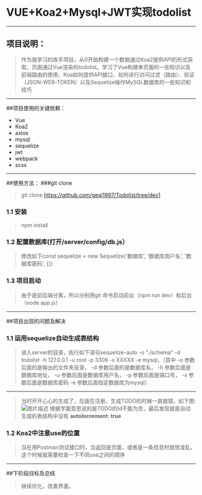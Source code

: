 # VUE+Koa2+Mysql+JWT实现todolist
----------
## 项目说明：
>作为我学习的练手项目，从0开始构建一个数据通过Koa2提供API的形式获取，页面通过Vue渲染的todolist。学习了Vue构建单页面的一些知识以及前端路由的使用、Koa如何提供API接口，如何进行访问过滤（路由）、验证（JSON-WEB-TOKEN）以及Sequelize操作MySQL数据库的一些知识和技巧
---
##项目使用的关键依赖：
 >

 - Vue
 - Koa2
 - axios 
 - mysql
 - sequelize
 - jwt
 - webpack
 - scss
---
##使用方法：
###git clone
>git clone https://github.com/geqi1997/Todolist/tree/dev1
### 1.1 安装
>npm install
### 1.2 配置数据库(打开/server/config/db.js）
>修改如下const sequelize = new Sequelize('数据库', '数据库用户名', '数据库密码', {})
### 1.3 项目启动
>由于是前后端分离，所以分别用git 命令启动前台（npm run dev）和后台（node app.js）
---
##项目出现的问题及解决
### 1.1 运用sequelize自动生成表结构
>进入server的目录，执行如下语句sequelize-auto -o "./schema" -d todolist -h 127.0.0.1 -u root -p 3306 -x XXXXX -e mysql，（其中 -o 参数后面的是输出的文件夹目录， -d 参数后面的是数据库名， -h 参数后面是数据库地址， -u 参数后面是数据库用户名， -p 参数后面是端口号， -x 参数后面是数据库密码 -e 参数后面指定数据库为mysql）
---
>当时开开心心的生成了，后面在注册，生成TODO的时候一直报错，如下图:
![图片描述][1]
根据字面意思说的是TODO的Id不能为空，最后发现就是自动生成的表结构中没有 **autoIncrement: true** 


  [1]: /img/bVblMLH  
### 1.2 Koa2中注意use的位置
>当在用Postman测试接口时，当返回是页面，或者是一条信息时就很凌乱，这个时候就需要检查一下不同use之间的顺序
---
##下阶段目标及总结
>继续优化，改善界面。
